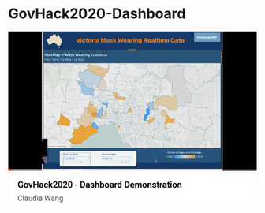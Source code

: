 # GovHack2020-Dashboard

[![](https://github.com/Tiantong-W/GovHack2020-Dashboard/blob/master/Images/Youtube.png)]()
